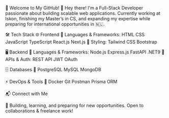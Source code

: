 🚀 Welcome to My GitHub!
👋 Hey there! I'm a Full-Stack Developer passionate about building scalable web applications. Currently working at Iskon, finishing my Master’s in CS, and expanding my expertise while preparing for international opportunities in 🇳🇱.

🛠️ Tech Stack
🌐 Frontend
🔹 Languages & Frameworks: HTML CSS JavaScript TypeScript React.js Next.js 
🔹 Styling: Tailwind CSS Bootstrap

🖥️ Backend
🔹 Languages & Frameworks: Node.js Express.js FastAPI .NET9
🔹 APIs & Auth: REST API JWT OAuth

🗄️ Databases
🔹 PostgreSQL MySQL MongoDB

⚡ DevOps & Tools
🔹 Docker Git Postman Prisma ORM

📬 Connect with Me

🚀 Building, learning, and preparing for new opportunities. Open to collaborations & freelance work!

